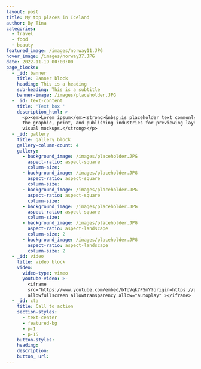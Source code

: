 ```yaml
---
layout: post
title: My top places in Iceland
author: By Tina
categories: 
  - travel 
  - food 
  - beauty
featured_image: /images/norway11.JPG
hover_image: /images/norway37.JPG
date: 2022-11-19 00:00:00
page_blocks:
  - _id: banner
    title: Banner block
    heading: This is a heading
    sub-heading: This is a subtitle
    banner-image: /images/placeholder.JPG
  - _id: text-content
    title: 'Text box '
    description_html: >-
      <p><em>Lorem ipsum</em><strong>&nbsp;is placeholder text commonly used in
      the graphic, print, and publishing industries for previewing layouts and
      visual mockups.</strong></p>
  - _id: gallery
    title: gallery block
    gallery-column-count: 4
    gallery:
      - background_image: /images/placeholder.JPG
        aspect-ratio: aspect-square
        column-size: 
      - background_image: /images/placeholder.JPG
        aspect-ratio: aspect-square
        column-size:
      - background_image: /images/placeholder.JPG
        aspect-ratio: aspect-square
        column-size:
      - background_image: /images/placeholder.JPG
        aspect-ratio: aspect-square
        column-size:
      - background_image: /images/placeholder.JPG
        aspect-ratio: aspect-landscape
        column-size: 2
      - background_image: /images/placeholder.JPG
        aspect-ratio: aspect-landscape
        column-size: 2
  - _id: video
    title: video block
    video:
      video-type: vimeo
      youtube-video: >-
        <iframe
        src="https://www.youtube.com/embed/bTqVqk7FSmY?origin=https://plyr.io&amp;iv_load_policy=3&amp;modestbranding=1&amp;playsinline=1&amp;showinfo=0&amp;rel=0&amp;enablejsapi=1"
        allowfullscreen allowtransparency allow="autoplay" ></iframe>
  - _id: cta
    title: Call to action
    section-styles:
      - text-center
      - featured-bg
      - p-1
      - p-15
    button-styles:
    heading:
    description:
    button_ url:
---
```

